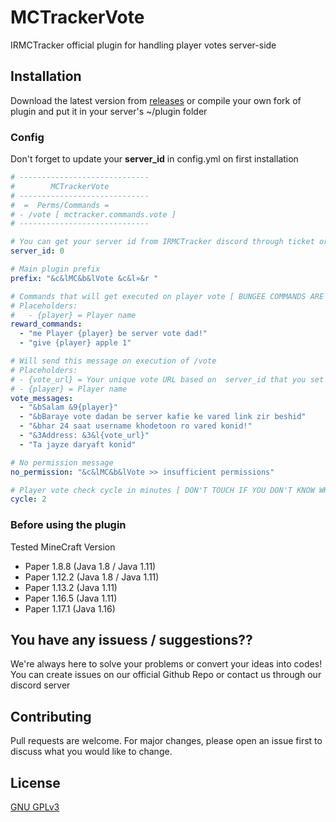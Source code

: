 # MCTrackerVote

IRMCTracker official plugin for handling player votes server-side

## Installation

Download the latest version from [releases](https://github.com/Alijkaz/MCTrackerVote/releases) or compile your own fork of plugin and put it in your server's ~/plugin folder 

### Config
Don't forget to update your **server_id** in config.yml on first installation
```yaml
# -----------------------------
#        MCTrackerVote
# -----------------------------
#  =  Perms/Commands =
# - /vote [ mctracker.commands.vote ]
# -----------------------------

# You can get your server id from IRMCTracker discord through ticket or our public API (If you know about it)
server_id: 0

# Main plugin prefix
prefix: "&c&lMC&b&lVote &c&l»&r "

# Commands that will get executed on player vote [ BUNGEE COMMANDS ARE NOT SUPPORTED FOR NOW ]
# Placeholders:
#   - {player} = Player name
reward_commands:
  - "me Player {player} be server vote dad!"
  - "give {player} apple 1"

# Will send this message on execution of /vote
# Placeholders:
# - {vote_url} = Your unique vote URL based on  server_id that you set above
# - {player} = Player name
vote_messages:
  - "&bSalam &9{player}"
  - "&bBaraye vote dadan be server kafie ke vared link zir beshid"
  - "&bhar 24 saat username khodetoon ro vared konid!"
  - "&3Address: &3&l{vote_url}"
  - "Ta jayze daryaft konid"

# No permission message
no_permission: "&c&lMC&b&lVote >> insufficient permissions"

# Player vote check cycle in minutes [ DON'T TOUCH IF YOU DON'T KNOW WHAT YOU'RE DOING ]
cycle: 2
```
### Before using the plugin
Tested MineCraft Version
   - Paper 1.8.8 (Java 1.8 / Java 1.11)
   - Paper 1.12.2 (Java 1.8 / Java 1.11)
   - Paper 1.13.2 (Java 1.11)
   - Paper 1.16.5 (Java 1.11)
   - Paper 1.17.1 (Java 1.16)

## You have any issuess / suggestions??

We're always here to solve your problems or convert your ideas into codes! You can create issues on our official Github Repo or contact us through our discord server

## Contributing

Pull requests are welcome. For major changes, please open an issue first to discuss what you would like to change.

## License
[GNU GPLv3](https://choosealicense.com/licenses/gpl-3.0/)